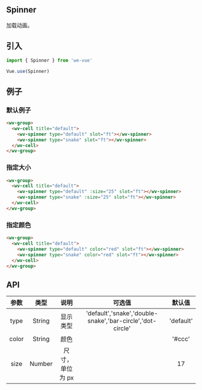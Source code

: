 Spinner
---
加载动画。

## 引入

```js
import { Spinner } from 'we-vue'

Vue.use(Spinner)
```

## 例子

### 默认例子

```html
<wv-group>
  <wv-cell title="default">
    <wv-spinner type="default" slot="ft"></wv-spinner>
    <wv-spinner type="snake" slot="ft"></wv-spinner>
  </wv-cell>
</wv-group>
```

### 指定大小

```html
<wv-group>
  <wv-cell title="default">
    <wv-spinner type="default" :size="25" slot="ft"></wv-spinner>
    <wv-spinner type="snake" :size="25" slot="ft"></wv-spinner>
  </wv-cell>
</wv-group>
```

### 指定颜色

```html
<wv-group>
  <wv-cell title="default">
    <wv-spinner type="default" color="red" slot="ft"></wv-spinner>
    <wv-spinner type="snake" color="red" slot="ft"></wv-spinner>
  </wv-cell>
</wv-group>
```

## API

|   参数   |   类型    |   说明   | 可选值  |  默认值  |
| :----: | :-----: | :----: | :--: | :---: |
| type  | String  |  显示类型   | 'default','snake','double-snake','bar-circle','dot-circle'   |   'default'    |
| color  | String  |  颜色   |      |   '#ccc'    |
| size  | Number  |  尺寸，单位为 px   |      |   17    |
